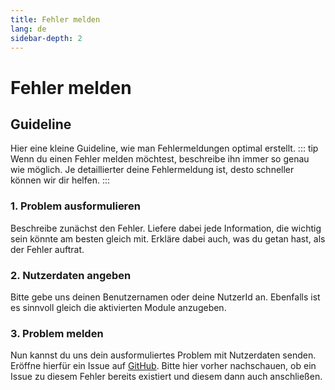 ```yaml
---
title: Fehler melden
lang: de
sidebar-depth: 2
---
```


# Fehler melden

## Guideline
Hier eine kleine Guideline, wie man Fehlermeldungen optimal erstellt.
::: tip
Wenn du einen Fehler melden möchtest, beschreibe ihn immer so genau wie möglich. Je detaillierter deine Fehlermeldung ist, desto schneller können wir dir helfen.
:::

### 1. Problem ausformulieren
Beschreibe zunächst den Fehler. Liefere dabei jede Information, die wichtig sein könnte am besten gleich mit. Erkläre dabei auch, was du getan hast, als der Fehler auftrat.

### 2. Nutzerdaten angeben
Bitte gebe uns deinen Benutzernamen oder deine NutzerId an. Ebenfalls ist es sinnvoll gleich die aktivierten Module anzugeben.

### 3. Problem melden
Nun kannst du uns dein ausformuliertes Problem mit Nutzerdaten senden. Eröffne hierfür ein Issue auf [GitHub](https://github.com/LSS-Manager/lss-manager-v3/issues). Bitte hier vorher nachschauen, ob ein Issue zu diesem Fehler bereits existiert und diesem dann auch anschließen.

